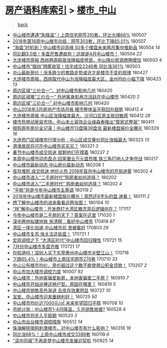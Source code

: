 [房产语料库索引](../../README.md)  > [楼市_中山](楼市_中山.md)
====
> [back](../README.md)

- [中山楼市遭遇“急降温”！上周住宅网签310套，环比大降68%](http://jkwz.applinzi.com/ittc/7100424127880102918.html#%E4%B8%AD%E5%B1%B1%E6%A5%BC%E5%B8%82%E9%81%AD%E9%81%87%E2%80%9C%E6%80%A5%E9%99%8D%E6%B8%A9%E2%80%9D%EF%BC%81%E4%B8%8A%E5%91%A8%E4%BD%8F%E5%AE%85%E7%BD%91%E7%AD%BE310%E5%A5%97%EF%BC%8C%E7%8E%AF%E6%AF%94%E5%A4%A7%E9%99%8D68%25) 180507  
- [2018年第18周中山楼市总结：网签303套，环比下降65.01%](http://jkwz.applinzi.com/ittc/7100418017760642055.html#2018%E5%B9%B4%E7%AC%AC18%E5%91%A8%E4%B8%AD%E5%B1%B1%E6%A5%BC%E5%B8%82%E6%80%BB%E7%BB%93%EF%BC%9A%E7%BD%91%E7%AD%BE303%E5%A5%97%EF%BC%8C%E7%8E%AF%E6%AF%94%E4%B8%8B%E9%99%8D65.01%25) 180507  
- [“淘盘”时机到？中山楼市迎高峰 50多个楼盘未来两月集中推新品](http://jkwz.applinzi.com/ittc/7099256111809168394.html#%E2%80%9C%E6%B7%98%E7%9B%98%E2%80%9D%E6%97%B6%E6%9C%BA%E5%88%B0%EF%BC%9F%E4%B8%AD%E5%B1%B1%E6%A5%BC%E5%B8%82%E8%BF%8E%E9%AB%98%E5%B3%B0+50%E5%A4%9A%E4%B8%AA%E6%A5%BC%E7%9B%98%E6%9C%AA%E6%9D%A5%E4%B8%A4%E6%9C%88%E9%9B%86%E4%B8%AD%E6%8E%A8%E6%96%B0%E5%93%81) 180504 *14* 
- [同比翻3.5倍！多盘开售遭疯抢！这就是4月中山楼市！](http://jkwz.applinzi.com/ittc/7099228013281674256.html#%E5%90%8C%E6%AF%94%E7%BF%BB3.5%E5%80%8D%EF%BC%81%E5%A4%9A%E7%9B%98%E5%BC%80%E5%94%AE%E9%81%AD%E7%96%AF%E6%8A%A2%EF%BC%81%E8%BF%99%E5%B0%B1%E6%98%AF4%E6%9C%88%E4%B8%AD%E5%B1%B1%E6%A5%BC%E5%B8%82%EF%BC%81) 180504 *22* 
- [大连楼市周报 西岗两周稳居涨降幅度榜首，中山降价房源商圈增加](http://jkwz.applinzi.com/ittc/7098941252101997585.html#%E5%A4%A7%E8%BF%9E%E6%A5%BC%E5%B8%82%E5%91%A8%E6%8A%A5+%E8%A5%BF%E5%B2%97%E4%B8%A4%E5%91%A8%E7%A8%B3%E5%B1%85%E6%B6%A8%E9%99%8D%E5%B9%85%E5%BA%A6%E6%A6%9C%E9%A6%96%EF%BC%8C%E4%B8%AD%E5%B1%B1%E9%99%8D%E4%BB%B7%E6%88%BF%E6%BA%90%E5%95%86%E5%9C%88%E5%A2%9E%E5%8A%A0) 180503 *4* 
- [中山楼市“银四”翘尾收官！住宅成交2346套 同比涨361%](http://jkwz.applinzi.com/ittc/7098809290037134343.html#%E4%B8%AD%E5%B1%B1%E6%A5%BC%E5%B8%82%E2%80%9C%E9%93%B6%E5%9B%9B%E2%80%9D%E7%BF%98%E5%B0%BE%E6%94%B6%E5%AE%98%EF%BC%81%E4%BD%8F%E5%AE%85%E6%88%90%E4%BA%A42346%E5%A5%97+%E5%90%8C%E6%AF%94%E6%B6%A8361%25) 180503  
- [中山最新房价！涨多跌少的套路走势或许才是楼市不变的规律](http://jkwz.applinzi.com/ittc/7096585903873197063.html#%E4%B8%AD%E5%B1%B1%E6%9C%80%E6%96%B0%E6%88%BF%E4%BB%B7%EF%BC%81%E6%B6%A8%E5%A4%9A%E8%B7%8C%E5%B0%91%E7%9A%84%E5%A5%97%E8%B7%AF%E8%B5%B0%E5%8A%BF%E6%88%96%E8%AE%B8%E6%89%8D%E6%98%AF%E6%A5%BC%E5%B8%82%E4%B8%8D%E5%8F%98%E7%9A%84%E8%A7%84%E5%BE%8B) 180427  
- [大连楼市周报，西岗取代中山为涨降幅度最大区，金州均价小幅下降](http://jkwz.applinzi.com/ittc/7095220783196668944.html#%E5%A4%A7%E8%BF%9E%E6%A5%BC%E5%B8%82%E5%91%A8%E6%8A%A5%EF%BC%8C%E8%A5%BF%E5%B2%97%E5%8F%96%E4%BB%A3%E4%B8%AD%E5%B1%B1%E4%B8%BA%E6%B6%A8%E9%99%8D%E5%B9%85%E5%BA%A6%E6%9C%80%E5%A4%A7%E5%8C%BA%EF%BC%8C%E9%87%91%E5%B7%9E%E5%9D%87%E4%BB%B7%E5%B0%8F%E5%B9%85%E4%B8%8B%E9%99%8D) 180423 *13* 
- [周边区域“三价合一”，对中山楼市影响几何](http://jkwz.applinzi.com/ittc/7094146008588223505.html#%E5%91%A8%E8%BE%B9%E5%8C%BA%E5%9F%9F%E2%80%9C%E4%B8%89%E4%BB%B7%E5%90%88%E4%B8%80%E2%80%9D%EF%BC%8C%E5%AF%B9%E4%B8%AD%E5%B1%B1%E6%A5%BC%E5%B8%82%E5%BD%B1%E5%93%8D%E5%87%A0%E4%BD%95) 180420  
- [周边区域推“三价合一” 外地客身影再次活跃在中山楼市](http://jkwz.applinzi.com/ittc/7094060423462781959.html#%E5%91%A8%E8%BE%B9%E5%8C%BA%E5%9F%9F%E6%8E%A8%E2%80%9C%E4%B8%89%E4%BB%B7%E5%90%88%E4%B8%80%E2%80%9D+%E5%A4%96%E5%9C%B0%E5%AE%A2%E8%BA%AB%E5%BD%B1%E5%86%8D%E6%AC%A1%E6%B4%BB%E8%B7%83%E5%9C%A8%E4%B8%AD%E5%B1%B1%E6%A5%BC%E5%B8%82) 180420 *2* 
- [周边区域“三价合一” 对中山楼市影响几何](http://jkwz.applinzi.com/ittc/7094013698324825105.html#%E5%91%A8%E8%BE%B9%E5%8C%BA%E5%9F%9F%E2%80%9C%E4%B8%89%E4%BB%B7%E5%90%88%E4%B8%80%E2%80%9D+%E5%AF%B9%E4%B8%AD%E5%B1%B1%E6%A5%BC%E5%B8%82%E5%BD%B1%E5%93%8D%E5%87%A0%E4%BD%95) 180420  
- [中山2018年3月房地产市场月报 楼市整体呈平稳回升趋势](http://jkwz.applinzi.com/ittc/7091153931885626385.html#%E4%B8%AD%E5%B1%B12018%E5%B9%B43%E6%9C%88%E6%88%BF%E5%9C%B0%E4%BA%A7%E5%B8%82%E5%9C%BA%E6%9C%88%E6%8A%A5+%E6%A5%BC%E5%B8%82%E6%95%B4%E4%BD%93%E5%91%88%E5%B9%B3%E7%A8%B3%E5%9B%9E%E5%8D%87%E8%B6%8B%E5%8A%BF) 180412 *4* 
- [大连楼市周报 中山区涨降幅度最大，沙河口区房主依旧敏感](http://jkwz.applinzi.com/ittc/7091077326563705872.html#%E5%A4%A7%E8%BF%9E%E6%A5%BC%E5%B8%82%E5%91%A8%E6%8A%A5+%E4%B8%AD%E5%B1%B1%E5%8C%BA%E6%B6%A8%E9%99%8D%E5%B9%85%E5%BA%A6%E6%9C%80%E5%A4%A7%EF%BC%8C%E6%B2%99%E6%B2%B3%E5%8F%A3%E5%8C%BA%E6%88%BF%E4%B8%BB%E4%BE%9D%E6%97%A7%E6%95%8F%E6%84%9F) 180412 *28* 
- [楼市热带动家装市场，中山本土装饰企业缘森泰推出“管家式整装”](http://jkwz.applinzi.com/ittc/7090773791695438865.html#%E6%A5%BC%E5%B8%82%E7%83%AD%E5%B8%A6%E5%8A%A8%E5%AE%B6%E8%A3%85%E5%B8%82%E5%9C%BA%EF%BC%8C%E4%B8%AD%E5%B1%B1%E6%9C%AC%E5%9C%9F%E8%A3%85%E9%A5%B0%E4%BC%81%E4%B8%9A%E7%BC%98%E6%A3%AE%E6%B3%B0%E6%8E%A8%E5%87%BA%E2%80%9C%E7%AE%A1%E5%AE%B6%E5%BC%8F%E6%95%B4%E8%A3%85%E2%80%9D) 180411  
- [限购周年房价全记录！中山楼市13盘降39盘涨 最新楼盘报价全曝光](http://jkwz.applinzi.com/ittc/7085954385064756230.html#%E9%99%90%E8%B4%AD%E5%91%A8%E5%B9%B4%E6%88%BF%E4%BB%B7%E5%85%A8%E8%AE%B0%E5%BD%95%EF%BC%81%E4%B8%AD%E5%B1%B1%E6%A5%BC%E5%B8%8213%E7%9B%98%E9%99%8D39%E7%9B%98%E6%B6%A8+%E6%9C%80%E6%96%B0%E6%A5%BC%E7%9B%98%E6%8A%A5%E4%BB%B7%E5%85%A8%E6%9B%9D%E5%85%89) 180329 *16* 
- [大连热门区域楼市行情分析：中山区成交量价同比涨幅最大](http://jkwz.applinzi.com/ittc/7083790286176388112.html#%E5%A4%A7%E8%BF%9E%E7%83%AD%E9%97%A8%E5%8C%BA%E5%9F%9F%E6%A5%BC%E5%B8%82%E8%A1%8C%E6%83%85%E5%88%86%E6%9E%90%EF%BC%9A%E4%B8%AD%E5%B1%B1%E5%8C%BA%E6%88%90%E4%BA%A4%E9%87%8F%E4%BB%B7%E5%90%8C%E6%AF%94%E6%B6%A8%E5%B9%85%E6%9C%80%E5%A4%A7) 180323 *13* 
- [港澳居民将可在中山楼市买买买？](http://jkwz.applinzi.com/ittc/7082876980179764234.html#%E6%B8%AF%E6%BE%B3%E5%B1%85%E6%B0%91%E5%B0%86%E5%8F%AF%E5%9C%A8%E4%B8%AD%E5%B1%B1%E6%A5%BC%E5%B8%82%E4%B9%B0%E4%B9%B0%E4%B9%B0%EF%BC%9F) 180321 *3* 
- [春节中山楼市成交低迷 就剩他们在撑着](http://jkwz.applinzi.com/ittc/7074720719831565328.html#%E6%98%A5%E8%8A%82%E4%B8%AD%E5%B1%B1%E6%A5%BC%E5%B8%82%E6%88%90%E4%BA%A4%E4%BD%8E%E8%BF%B7+%E5%B0%B1%E5%89%A9%E4%BB%96%E4%BB%AC%E5%9C%A8%E6%92%91%E7%9D%80) 180227 *2* 
- [本周中山楼市动态盘点:回家置业万元盘热推 珠三角打响人才争夺战](http://jkwz.applinzi.com/ittc/7070632971847877649.html#%E6%9C%AC%E5%91%A8%E4%B8%AD%E5%B1%B1%E6%A5%BC%E5%B8%82%E5%8A%A8%E6%80%81%E7%9B%98%E7%82%B9%3A%E5%9B%9E%E5%AE%B6%E7%BD%AE%E4%B8%9A%E4%B8%87%E5%85%83%E7%9B%98%E7%83%AD%E6%8E%A8+%E7%8F%A0%E4%B8%89%E8%A7%92%E6%89%93%E5%93%8D%E4%BA%BA%E6%89%8D%E4%BA%89%E5%A4%BA%E6%88%98) 180217  
- [中山楼市最新动态 中山房价最新动态](http://jkwz.applinzi.com/ittc/7067681136459645959.html#%E4%B8%AD%E5%B1%B1%E6%A5%BC%E5%B8%82%E6%9C%80%E6%96%B0%E5%8A%A8%E6%80%81+%E4%B8%AD%E5%B1%B1%E6%88%BF%E4%BB%B7%E6%9C%80%E6%96%B0%E5%8A%A8%E6%80%81) 180208 *1* 
- [库存堆积 成交低迷 地价火热 2018年首月中山楼市的开局迷雾](http://jkwz.applinzi.com/ittc/7065445100434228230.html#%E5%BA%93%E5%AD%98%E5%A0%86%E7%A7%AF+%E6%88%90%E4%BA%A4%E4%BD%8E%E8%BF%B7+%E5%9C%B0%E4%BB%B7%E7%81%AB%E7%83%AD+2018%E5%B9%B4%E9%A6%96%E6%9C%88%E4%B8%AD%E5%B1%B1%E6%A5%BC%E5%B8%82%E7%9A%84%E5%BC%80%E5%B1%80%E8%BF%B7%E9%9B%BE) 180202 *4* 
- [中山楼市进入“二手房时代”购房者如何选择？](http://jkwz.applinzi.com/ittc/7065421983309628423.html#%E4%B8%AD%E5%B1%B1%E6%A5%BC%E5%B8%82%E8%BF%9B%E5%85%A5%E2%80%9C%E4%BA%8C%E6%89%8B%E6%88%BF%E6%97%B6%E4%BB%A3%E2%80%9D%E8%B4%AD%E6%88%BF%E8%80%85%E5%A6%82%E4%BD%95%E9%80%89%E6%8B%A9%EF%BC%9F) 180202  
- [中山楼市进入“二手房时代” 购房者如何选择？](http://jkwz.applinzi.com/ittc/7065391785419736080.html#%E4%B8%AD%E5%B1%B1%E6%A5%BC%E5%B8%82%E8%BF%9B%E5%85%A5%E2%80%9C%E4%BA%8C%E6%89%8B%E6%88%BF%E6%97%B6%E4%BB%A3%E2%80%9D+%E8%B4%AD%E6%88%BF%E8%80%85%E5%A6%82%E4%BD%95%E9%80%89%E6%8B%A9%EF%BC%9F) 180202 *4* 
- [“平稳”将是今年中山楼市主基调](http://jkwz.applinzi.com/ittc/7060204265270674438.html#%E2%80%9C%E5%B9%B3%E7%A8%B3%E2%80%9D%E5%B0%86%E6%98%AF%E4%BB%8A%E5%B9%B4%E4%B8%AD%E5%B1%B1%E6%A5%BC%E5%B8%82%E4%B8%BB%E5%9F%BA%E8%B0%83) 180119 *2* 
- [2018年中山楼市最新楼盘报价曝光！竟然还8字头的盘 速看！](http://jkwz.applinzi.com/ittc/7057305142209020944.html#2018%E5%B9%B4%E4%B8%AD%E5%B1%B1%E6%A5%BC%E5%B8%82%E6%9C%80%E6%96%B0%E6%A5%BC%E7%9B%98%E6%8A%A5%E4%BB%B7%E6%9B%9D%E5%85%89%EF%BC%81%E7%AB%9F%E7%84%B6%E8%BF%988%E5%AD%97%E5%A4%B4%E7%9A%84%E7%9B%98+%E9%80%9F%E7%9C%8B%EF%BC%81) 180111 *2* 
- [想了解中山楼市的进来看看这两张图！](http://jkwz.applinzi.com/ittc/7054677070909539339.html#%E6%83%B3%E4%BA%86%E8%A7%A3%E4%B8%AD%E5%B1%B1%E6%A5%BC%E5%B8%82%E7%9A%84%E8%BF%9B%E6%9D%A5%E7%9C%8B%E7%9C%8B%E8%BF%99%E4%B8%A4%E5%BC%A0%E5%9B%BE%EF%BC%81) 180104 *10* 
- [“祥”解中山楼市：开发商打大湾区概念背后逻辑何在？](http://jkwz.applinzi.com/ittc/7036859719891813393.html#%E2%80%9C%E7%A5%A5%E2%80%9D%E8%A7%A3%E4%B8%AD%E5%B1%B1%E6%A5%BC%E5%B8%82%EF%BC%9A%E5%BC%80%E5%8F%91%E5%95%86%E6%89%93%E5%A4%A7%E6%B9%BE%E5%8C%BA%E6%A6%82%E5%BF%B5%E8%83%8C%E5%90%8E%E9%80%BB%E8%BE%91%E4%BD%95%E5%9C%A8%EF%BC%9F) 171117  
- [今年中山楼市是二手房的天下？答案在这里](http://jkwz.applinzi.com/ittc/7026539987372344336.html#%E4%BB%8A%E5%B9%B4%E4%B8%AD%E5%B1%B1%E6%A5%BC%E5%B8%82%E6%98%AF%E4%BA%8C%E6%89%8B%E6%88%BF%E7%9A%84%E5%A4%A9%E4%B8%8B%EF%BC%9F%E7%AD%94%E6%A1%88%E5%9C%A8%E8%BF%99%E9%87%8C) 171020 *1* 
- [深中两地拟建地铁 宋清辉：看好中山楼市](http://jkwz.applinzi.com/ittc/7003073486262895633.html#%E6%B7%B1%E4%B8%AD%E4%B8%A4%E5%9C%B0%E6%8B%9F%E5%BB%BA%E5%9C%B0%E9%93%81+%E5%AE%8B%E6%B8%85%E8%BE%89%EF%BC%9A%E7%9C%8B%E5%A5%BD%E4%B8%AD%E5%B1%B1%E6%A5%BC%E5%B8%82) 170818 *97* 
- [湾区一体化加速 中山楼市前 景被看好](http://jkwz.applinzi.com/ittc/6997156210451940368.html#%E6%B9%BE%E5%8C%BA%E4%B8%80%E4%BD%93%E5%8C%96%E5%8A%A0%E9%80%9F+%E4%B8%AD%E5%B1%B1%E6%A5%BC%E5%B8%82%E5%89%8D+%E6%99%AF%E8%A2%AB%E7%9C%8B%E5%A5%BD) 170803 *29* 
- [中山楼市复苏 快关注这些盘！](http://jkwz.applinzi.com/ittc/6992782679597384721.html#%E4%B8%AD%E5%B1%B1%E6%A5%BC%E5%B8%82%E5%A4%8D%E8%8B%8F+%E5%BF%AB%E5%85%B3%E6%B3%A8%E8%BF%99%E4%BA%9B%E7%9B%98%EF%BC%81) 170721 *1* 
- [宏观调控之下 “大湾区时代”中山楼市回归理性](http://jkwz.applinzi.com/ittc/6992677819824735249.html#%E5%AE%8F%E8%A7%82%E8%B0%83%E6%8E%A7%E4%B9%8B%E4%B8%8B+%E2%80%9C%E5%A4%A7%E6%B9%BE%E5%8C%BA%E6%97%B6%E4%BB%A3%E2%80%9D%E4%B8%AD%E5%B1%B1%E6%A5%BC%E5%B8%82%E5%9B%9E%E5%BD%92%E7%90%86%E6%80%A7) 170721 *15* 
- [7月份中山楼市多盘齐推](http://jkwz.applinzi.com/ittc/6992654373568906256.html#7%E6%9C%88%E4%BB%BD%E4%B8%AD%E5%B1%B1%E6%A5%BC%E5%B8%82%E5%A4%9A%E7%9B%98%E9%BD%90%E6%8E%A8) 170721 *17* 
- [你知道吗！深圳人买下东莞惠州中山楼市半壁江山！](http://jkwz.applinzi.com/ittc/6991668507358790673.html#%E4%BD%A0%E7%9F%A5%E9%81%93%E5%90%97%EF%BC%81%E6%B7%B1%E5%9C%B3%E4%BA%BA%E4%B9%B0%E4%B8%8B%E4%B8%9C%E8%8E%9E%E6%83%A0%E5%B7%9E%E4%B8%AD%E5%B1%B1%E6%A5%BC%E5%B8%82%E5%8D%8A%E5%A3%81%E6%B1%9F%E5%B1%B1%EF%BC%81) 170718  
- [下跌65.4%！中山楼市上周住宅网签276套](http://jkwz.applinzi.com/ittc/6988754917828068369.html#%E4%B8%8B%E8%B7%8C65.4%25%EF%BC%81%E4%B8%AD%E5%B1%B1%E6%A5%BC%E5%B8%82%E4%B8%8A%E5%91%A8%E4%BD%8F%E5%AE%85%E7%BD%91%E7%AD%BE276%E5%A5%97) 170710 *33* 
- [中山公布楼市均价，房价超过这个数不能使用公积金贷款！](http://jkwz.applinzi.com/ittc/6931880886017721348.html#%E4%B8%AD%E5%B1%B1%E5%85%AC%E5%B8%83%E6%A5%BC%E5%B8%82%E5%9D%87%E4%BB%B7%EF%BC%8C%E6%88%BF%E4%BB%B7%E8%B6%85%E8%BF%87%E8%BF%99%E4%B8%AA%E6%95%B0%E4%B8%8D%E8%83%BD%E4%BD%BF%E7%94%A8%E5%85%AC%E7%A7%AF%E9%87%91%E8%B4%B7%E6%AC%BE%EF%BC%81) 170207 *2* 
- [中山市加大楼市调控力度](http://jkwz.applinzi.com/ittc/6886173390859142149.html#%E4%B8%AD%E5%B1%B1%E5%B8%82%E5%8A%A0%E5%A4%A7%E6%A5%BC%E5%B8%82%E8%B0%83%E6%8E%A7%E5%8A%9B%E5%BA%A6) 161007 *92* 
- [中山楼市：外地客偏爱新房，本地客偏爱二手房？](http://jkwz.applinzi.com/ittc/6876299905114571781.html#%E4%B8%AD%E5%B1%B1%E6%A5%BC%E5%B8%82%EF%BC%9A%E5%A4%96%E5%9C%B0%E5%AE%A2%E5%81%8F%E7%88%B1%E6%96%B0%E6%88%BF%EF%BC%8C%E6%9C%AC%E5%9C%B0%E5%AE%A2%E5%81%8F%E7%88%B1%E4%BA%8C%E6%89%8B%E6%88%BF%EF%BC%9F) 160910 *7* 
- [中山楼市开始追捧这种户型，原因在哪里？](http://jkwz.applinzi.com/ittc/6868157529070240773.html#%E4%B8%AD%E5%B1%B1%E6%A5%BC%E5%B8%82%E5%BC%80%E5%A7%8B%E8%BF%BD%E6%8D%A7%E8%BF%99%E7%A7%8D%E6%88%B7%E5%9E%8B%EF%BC%8C%E5%8E%9F%E5%9B%A0%E5%9C%A8%E5%93%AA%E9%87%8C%EF%BC%9F) 160819 *5* 
- [中山楼市销售高热渐退 去库存效果明显](http://jkwz.applinzi.com/ittc/6859592866778842116.html#%E4%B8%AD%E5%B1%B1%E6%A5%BC%E5%B8%82%E9%94%80%E5%94%AE%E9%AB%98%E7%83%AD%E6%B8%90%E9%80%80+%E5%8E%BB%E5%BA%93%E5%AD%98%E6%95%88%E6%9E%9C%E6%98%8E%E6%98%BE) 160727 *10* 
- [宝安、中山楼市迎来重磅利好！](http://jkwz.applinzi.com/ittc/6858837426012947461.html#%E5%AE%9D%E5%AE%89%E3%80%81%E4%B8%AD%E5%B1%B1%E6%A5%BC%E5%B8%82%E8%BF%8E%E6%9D%A5%E9%87%8D%E7%A3%85%E5%88%A9%E5%A5%BD%EF%BC%81) 160725 *50* 
- [中山楼市均价近7000元/㎡ 未来有望回归平稳](http://jkwz.applinzi.com/ittc/6852420803416818693.html#%E4%B8%AD%E5%B1%B1%E6%A5%BC%E5%B8%82%E5%9D%87%E4%BB%B7%E8%BF%917000%E5%85%83%2F%E3%8E%A1+%E6%9C%AA%E6%9D%A5%E6%9C%89%E6%9C%9B%E5%9B%9E%E5%BD%92%E5%B9%B3%E7%A8%B3) 160708 *10* 
- [市统计局：中山楼市1-4月降温，５月销售放缓?](http://jkwz.applinzi.com/ittc/6837208542918214661.html#%E5%B8%82%E7%BB%9F%E8%AE%A1%E5%B1%80%EF%BC%9A%E4%B8%AD%E5%B1%B1%E6%A5%BC%E5%B8%821-4%E6%9C%88%E9%99%8D%E6%B8%A9%EF%BC%8C%EF%BC%95%E6%9C%88%E9%94%80%E5%94%AE%E6%94%BE%E7%BC%93%3F) 160528 *4* 
- [中山楼市将步入平稳期](http://jkwz.applinzi.com/ittc/6834195630234534916.html#%E4%B8%AD%E5%B1%B1%E6%A5%BC%E5%B8%82%E5%B0%86%E6%AD%A5%E5%85%A5%E5%B9%B3%E7%A8%B3%E6%9C%9F) 160520 *3* 
- [中山市出台楼市调控措施](http://jkwz.applinzi.com/ittc/6831164788675445764.html#%E4%B8%AD%E5%B1%B1%E5%B8%82%E5%87%BA%E5%8F%B0%E6%A5%BC%E5%B8%82%E8%B0%83%E6%8E%A7%E6%8E%AA%E6%96%BD) 160512 *14* 
- [珠海解除限购刺激楼市，对中山楼市有什么影响？](http://jkwz.applinzi.com/ittc/6810200241705845764.html#%E7%8F%A0%E6%B5%B7%E8%A7%A3%E9%99%A4%E9%99%90%E8%B4%AD%E5%88%BA%E6%BF%80%E6%A5%BC%E5%B8%82%EF%BC%8C%E5%AF%B9%E4%B8%AD%E5%B1%B1%E6%A5%BC%E5%B8%82%E6%9C%89%E4%BB%80%E4%B9%88%E5%BD%B1%E5%93%8D%EF%BC%9F) 160316 *19* 
- [同比涨68%！上周中山楼市成交3399套](http://jkwz.applinzi.com/ittc/6789008091416888324.html#%E5%90%8C%E6%AF%94%E6%B6%A868%25%EF%BC%81%E4%B8%8A%E5%91%A8%E4%B8%AD%E5%B1%B1%E6%A5%BC%E5%B8%82%E6%88%90%E4%BA%A43399%E5%A5%97) 160119 *6* 
- [“深中同城”不再是梦中山楼市发展迎契机](http://jkwz.applinzi.com/ittc/6745814006511649797.html#%E2%80%9C%E6%B7%B1%E4%B8%AD%E5%90%8C%E5%9F%8E%E2%80%9D%E4%B8%8D%E5%86%8D%E6%98%AF%E6%A2%A6%E4%B8%AD%E5%B1%B1%E6%A5%BC%E5%B8%82%E5%8F%91%E5%B1%95%E8%BF%8E%E5%A5%91%E6%9C%BA) 150925 *14* 
